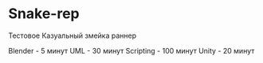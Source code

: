 # Snake-rep
 
Тестовое
Казуальный змейка раннер

Blender - 5 минут
UML - 30 минут
Scripting - 100 минут
Unity - 20 минут